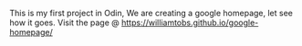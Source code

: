 This is my first project in Odin, We are creating a google homepage, let see how it goes.
Visit the page @ https://williamtobs.github.io/google-homepage/
